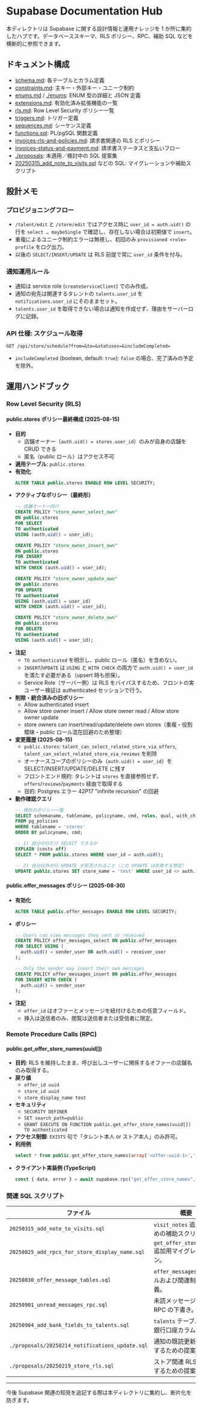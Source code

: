 # Supabase Documentation Hub

本ディレクトリは Supabase に関する設計情報と運用ナレッジを 1 か所に集約したハブです。データベーススキーマ、RLS ポリシー、RPC、補助 SQL などを横断的に参照できます。

## ドキュメント構成
- [schema.md](./schema.md): 各テーブルとカラム定義
- [constraints.md](./constraints.md): 主キー・外部キー・ユニーク制約
- [enums.md](./enums.md) / [./enums](./enums): ENUM 型の詳細と JSON 定義
- [extensions.md](./extensions.md): 有効化済み拡張機能の一覧
- [rls.md](./rls.md): Row Level Security ポリシー一覧
- [triggers.md](./triggers.md): トリガー定義
- [sequences.md](./sequences.md): シーケンス定義
- [functions.sql](./functions.sql): PL/pgSQL 関数定義
- [invoices-rls-and-policies.md](./invoices-rls-and-policies.md): 請求書関連の RLS とポリシー
- [invoices-status-and-payment.md](./invoices-status-and-payment.md): 請求書ステータスと支払いフロー
- [./proposals](./proposals): 未適用／検討中の SQL 提案集
- [20250315_add_note_to_visits.sql](./20250315_add_note_to_visits.sql) などの SQL: マイグレーションや補助スクリプト

## 設計メモ
### プロビジョニングフロー
- `/talent/edit` と `/store/edit` ではアクセス時に `user_id = auth.uid()` の行を `select … maybeSingle` で確認し、存在しない場合は初期値で `insert`。
- 重複によるユニーク制約エラーは無視し、初回のみ `provisioned <role> profile` をログ出力。
- 以後の `SELECT/INSERT/UPDATE` は RLS 前提で常に `user_id` 条件を付与。

### 通知運用ルール
- 通知は service role (`createServiceClient`) でのみ作成。
- 通知の宛先は関連するタレントの `talents.user_id` を `notifications.user_id` にそのままセット。
- `talents.user_id` を取得できない場合は通知を作成せず、理由をサーバーログに記録。

### API 仕様: スケジュール取得
`GET /api/store/schedule?from=&to=&statuses=&includeCompleted=`

- `includeCompleted` (boolean, default: `true`): `false` の場合、完了済みの予定を除外。

## 運用ハンドブック

### Row Level Security (RLS)

#### public.stores ポリシー最終構成 (2025-08-15)

- **目的**
  - 店舗オーナー（`auth.uid() = stores.user_id`）のみが自身の店舗を CRUD できる
  - 匿名（public ロール）はアクセス不可
- **適用テーブル**: `public.stores`
- **有効化**
  ```sql
  ALTER TABLE public.stores ENABLE ROW LEVEL SECURITY;
  ```
- **アクティブなポリシー（最終形）**
  ```sql
  -- 店舗オーナー向け
  CREATE POLICY "store_owner_select_own"
  ON public.stores
  FOR SELECT
  TO authenticated
  USING (auth.uid() = user_id);

  CREATE POLICY "store_owner_insert_own"
  ON public.stores
  FOR INSERT
  TO authenticated
  WITH CHECK (auth.uid() = user_id);

  CREATE POLICY "store_owner_update_own"
  ON public.stores
  FOR UPDATE
  TO authenticated
  USING (auth.uid() = user_id)
  WITH CHECK (auth.uid() = user_id);

  CREATE POLICY "store_owner_delete_own"
  ON public.stores
  FOR DELETE
  TO authenticated
  USING (auth.uid() = user_id);
  ```
- **注記**
  - `TO authenticated` を明示し、public ロール（匿名）を含めない。
  - `INSERT`/`UPDATE` は `USING` と `WITH CHECK` の両方で `auth.uid() = user_id` を満たす必要がある（upsert 時も担保）。
  - Service Role（サーバー側）は RLS をバイパスするため、フロントの実ユーザー検証は authenticated セッションで行う。
- **削除・統合済みの旧ポリシー**
  - Allow authenticated insert
  - Allow store owner insert / Allow store owner read / Allow store owner update
  - store owners can insert/read/update/delete own stores（重複・役割曖昧・public ロール混在回避のため整理）
- **変更履歴 (2025-08-15)**
  - `public.stores`: `talent_can_select_related_store_via_offers`, `talent_can_select_related_store_via_reviews` を削除
  - オーナースコープのポリシーのみ（`auth.uid() = user_id`）を SELECT/INSERT/UPDATE/DELETE に残す
  - フロントエンド規約: タレントは `stores` を直接参照せず、`offers`/`reviews`/`payments` 経由で取得する
  - 目的: Postgres エラー 42P17 "infinite recursion" の回避
- **動作確認クエリ**
  ```sql
  -- 現在のポリシー一覧
  SELECT schemaname, tablename, policyname, cmd, roles, qual, with_check
  FROM pg_policies
  WHERE tablename = 'stores'
  ORDER BY policyname, cmd;

  -- 1) 自分の行だけ SELECT できるか
  EXPLAIN (costs off)
  SELECT * FROM public.stores WHERE user_id = auth.uid();

  -- 2) 自分以外の行 UPDATE が拒否されること（この UPDATE は失敗する想定）
  UPDATE public.stores SET store_name = 'test' WHERE user_id <> auth.uid();
  ```

#### public.offer_messages ポリシー (2025-08-30)

- **有効化**
  ```sql
  ALTER TABLE public.offer_messages ENABLE ROW LEVEL SECURITY;
  ```
- **ポリシー**
  ```sql
  -- Users can view messages they sent or received
  CREATE POLICY offer_messages_select ON public.offer_messages
  FOR SELECT USING (
    auth.uid() = sender_user OR auth.uid() = receiver_user
  );

  -- Only the sender may insert their own messages
  CREATE POLICY offer_messages_insert ON public.offer_messages
  FOR INSERT WITH CHECK (
    auth.uid() = sender_user
  );
  ```
- **注記**
  - `offer_id` はオファーとメッセージを紐付けるための任意フィールド。
  - 挿入は送信者のみ、閲覧は送信者または受信者に限定。

### Remote Procedure Calls (RPC)

#### public.get_offer_store_names(uuid[])

- **目的**: RLS を維持したまま、呼び出しユーザーに関係するオファーの店舗名のみ取得する。
- **戻り値**
  - `offer_id uuid`
  - `store_id uuid`
  - `store_display_name text`
- **セキュリティ**
  - `SECURITY DEFINER`
  - `SET search_path=public`
  - `GRANT EXECUTE ON FUNCTION public.get_offer_store_names(uuid[]) TO authenticated`
- **アクセス制御**: `EXISTS` 句で「タレント本人 or ストア本人」のみ許可。
- **利用例**
  ```sql
  select * from public.get_offer_store_names(array['<offer-uuid-1>','<offer-uuid-2>']);
  ```
- **クライアント実装例 (TypeScript)**
  ```ts
  const { data, error } = await supabase.rpc("get_offer_store_names", { _offer_ids: offerIds });
  ```

### 関連 SQL スクリプト

| ファイル | 概要 |
| --- | --- |
| `20250315_add_note_to_visits.sql` | `visit_notes` 追加のための補助スクリプト。 |
| `20250825_add_rpcs_for_store_display_name.sql` | `get_offer_store_names` 追加用マイグレーション。 |
| `20250830_offer_message_tables.sql` | `offer_messages` テーブルおよび関連制約を定義。 |
| `20250901_unread_messages_rpc.sql` | 未読メッセージ数取得 RPC の下書き。 |
| `20250904_add_bank_fields_to_talents.sql` | `talents` テーブルへの銀行口座カラム追加。 |
| `./proposals/20250214_notifications_update.sql` | 通知の既読更新を許可するための提案 SQL。 |
| `./proposals/20250219_store_rls.sql` | ストア関連 RLS を整理するための提案 SQL。 |

---

今後 Supabase 関連の知見を追記する際は本ディレクトリに集約し、断片化を防ぎます。
